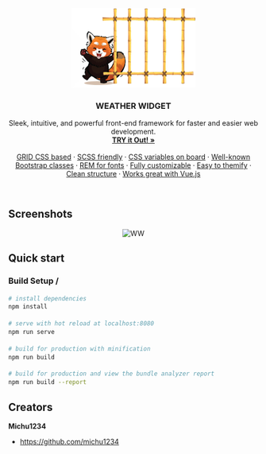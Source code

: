 <p align="center">
  <a href="https://getbootstrap.com/">
    <img src="https://github.com/michu1234/brown_boxed_bear/blob/master/img/Panda.jpg?raw=true" alt="Bootstrap logo" width=250>
  </a>

  <h3 align="center">WEATHER WIDGET</h3>

  <p align="center">
    Sleek, intuitive, and powerful front-end framework for faster and easier web development.
    <br>
    <a href="https://getbootstrap.com/docs/4.1/"><strong>TRY it Out! »</strong></a>
    <br>
    <br>
        <a href="https://github.com/twbs/bootstrap/issues/new?template=bug.md">GRID CSS based</a>
    ·
    <a href="https://github.com/twbs/bootstrap/issues/new?template=bug.md">SCSS friendly</a>
    ·
    <a href="https://github.com/twbs/bootstrap/issues/new?template=feature.md&labels=feature">CSS variables on board</a>
    ·
    <a href="https://themes.getbootstrap.com/">Well-known Bootstrap classes</a>
    ·
    <a href="https://jobs.getbootstrap.com/">REM for fonts</a>
    ·
    <a href="https://blog.getbootstrap.com/">Fully customizable</a>
    ·
    <a href="https://blog.getbootstrap.com/">Easy to themify</a>
    ·
    <a href="https://blog.getbootstrap.com/">Clean structure</a>
    ·
    <a href="https://blog.getbootstrap.com/">Works great with Vue.js</a>
  </p>
</p>

<br>

## Screenshots

<p align="center"><img src="https://image.ibb.co/d9xVU9/rain.png" alt="WW" width=250></p>

## Quick start

### Build Setup /
 
``` bash
# install dependencies
npm install

# serve with hot reload at localhost:8080
npm run serve

# build for production with minification
npm run build

# build for production and view the bundle analyzer report
npm run build --report
```


## Creators

**Michu1234**

- <https://github.com/michu1234>
